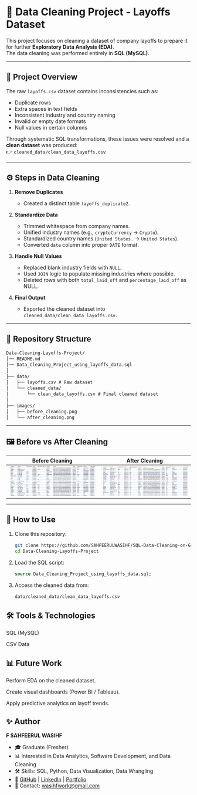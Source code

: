 # 🧹 Data Cleaning Project - Layoffs Dataset

This project focuses on cleaning a dataset of company layoffs to prepare it for further **Exploratory Data Analysis (EDA)**.  
The data cleaning was performed entirely in **SQL (MySQL)**.

---

## 📌 Project Overview

The raw `layoffs.csv` dataset contains inconsistencies such as:
- Duplicate rows
- Extra spaces in text fields
- Inconsistent industry and country naming
- Invalid or empty date formats
- Null values in certain columns

Through systematic SQL transformations, these issues were resolved and a **clean dataset** was produced:  
👉 `cleaned_data/clean_data_layoffs.csv`

---

## ⚙️ Steps in Data Cleaning

1. **Remove Duplicates**
   - Created a distinct table `layoffs_duplicate2`.

2. **Standardize Data**
   - Trimmed whitespace from company names.
   - Unified industry names (e.g., `cryptoCurrency` → `Crypto`).
   - Standardized country names (`United States.` → `United States`).
   - Converted `date` column into proper `DATE` format.

3. **Handle Null Values**
   - Replaced blank industry fields with `NULL`.
   - Used `JOIN` logic to populate missing industries where possible.
   - Deleted rows with both `total_laid_off` and `percentage_laid_off` as NULL.

4. **Final Output**
   - Exported the cleaned dataset into `cleaned_data/clean_data_layoffs.csv`.

---

## 📂 Repository Structure
```
Data-Cleaning-Layoffs-Project/
│── README.md
│── Data_Cleaning_Project_using_layoffs_data.sql
│
├── data/
│   ├── layoffs.csv # Raw dataset
│   └── cleaned_data/
│       └── clean_data_layoffs.csv # Final cleaned dataset
│
├── images/
│   ├── before_cleaning.png
│   └── after_cleaning.png
```
---

## 🖼️ Before vs After Cleaning

| Before Cleaning | After Cleaning |
|-----------------|----------------|
| ![Before Cleaning](images/before_cleaning.png) | ![After Cleaning](images/after_cleaning.png) |

---

## 🚀 How to Use

1. Clone this repository:
   ```bash
   git clone https://github.com/SAHFEERULWASIHF/SQL-Data-Cleaning-on-Global-Layoffs-Dataset.git
   cd Data-Cleaning-Layoffs-Project
2. Load the SQL script:
   ```sql
   source Data_Cleaning_Project_using_layoffs_data.sql;
3. Access the cleaned data from:
    ```bash
    data/cleaned_data/clean_data_layoffs.csv
    ```
## 🛠️ Tools & Technologies

SQL (MySQL)

CSV Data

## 📊 Future Work

Perform EDA on the cleaned dataset.

Create visual dashboards (Power BI / Tableau).

Apply predictive analytics on layoff trends.

## ✨ Author

**F SAHFEERUL WASIHF**  

- 🎓 Graduate (Fresher)  
- 📊 Interested in Data Analytics, Software Development, and Data Cleaning  
- 🛠️ Skills: SQL, Python, Data Visualization, Data Wrangling  
- 🔗 [GitHub](https://github.com/SAHFEERULWASIHF) | [LinkedIn](https://www.linkedin.com/in/sahfeerul-wasihf) | [Portfolio](https://sider.ai/agents/web-creator/share/687dafb1877a7836b019027f)  
- 📧 Contact: wasihfwork@gmail.com

